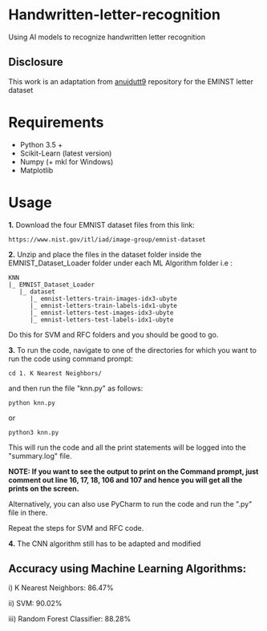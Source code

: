 # Handwritten-letter-recognition
Using AI models to recognize handwritten letter recognition

## Disclosure

This work is an adaptation from [anujdutt9](https://github.com/anujdutt9/Handwritten-Digit-Recognition-using-Deep-Learning) repository for the EMINST letter dataset

# Requirements

* Python 3.5 +
* Scikit-Learn (latest version)
* Numpy (+ mkl for Windows)
* Matplotlib

# Usage

**1.** Download the four EMNIST dataset files from this link:

```
https://www.nist.gov/itl/iad/image-group/emnist-dataset
```

**2.** Unzip and place the files in the dataset folder inside the EMNIST_Dataset_Loader folder under each ML Algorithm folder i.e :

```
KNN
|_ EMNIST_Dataset_Loader
   |_ dataset
      |_ emnist-letters-train-images-idx3-ubyte
      |_ emnist-letters-train-labels-idx1-ubyte
      |_ emnist-letters-test-images-idx3-ubyte
      |_ emnist-letters-test-labels-idx1-ubyte
```

Do this for SVM and RFC folders and you should be good to go.

**3.** To run the code, navigate to one of the directories for which you want to run the code using command prompt:

```
cd 1. K Nearest Neighbors/
```

and then run the file "knn.py" as follows:

```
python knn.py
```

or 

```
python3 knn.py
```

This will run the code and all the print statements will be logged into the "summary.log" file.

**NOTE: If you want to see the output to print on the Command prompt, just comment out line 16, 17, 18, 106 and 107 and hence you will get all the prints on the screen.**

Alternatively, you can also use PyCharm to run the code and run the ".py" file in there.

Repeat the steps for SVM and RFC code.

**4.** The CNN algorithm still has to be adapted and modified

## Accuracy using Machine Learning Algorithms:

i)	 K Nearest Neighbors: 86.47%

ii)	 SVM:	90.02%

iii) Random Forest Classifier:	88.28%



